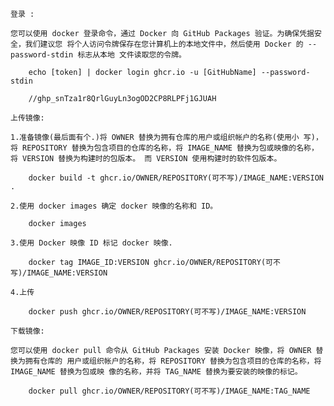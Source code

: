     登录 :
    
    您可以使用 docker 登录命令，通过 Docker 向 GitHub Packages 验证。为确保凭据安全，我们建议您 将个人访问令牌保存在您计算机上的本地文件中，然后使用 Docker 的 --password-stdin 标志从本地 文件读取您的令牌。 
    
        echo [token] | docker login ghcr.io -u [GitHubName] --password-stdin
    
        //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
    
    上传镜像:
    
    1.准备镜像(最后面有个.)将 OWNER 替换为拥有仓库的用户或组织帐户的名称(使用小 写)，将 REPOSITORY 替换为包含项目的仓库的名称，将 IMAGE_NAME 替换为包或映像的名称，将 VERSION 替换为构建时的包版本。 而 VERSION 使用构建时的软件包版本。 
    
        docker build -t ghcr.io/OWNER/REPOSITORY(可不写)/IMAGE_NAME:VERSION .
    
    2.使用 docker images 确定 docker 映像的名称和 ID。
    
        docker images
    
    3.使用 Docker 映像 ID 标记 docker 映像.
    
        docker tag IMAGE_ID:VERSION ghcr.io/OWNER/REPOSITORY(可不写)/IMAGE_NAME:VERSION
    
    4.上传
    
        docker push ghcr.io/OWNER/REPOSITORY(可不写)/IMAGE_NAME:VERSION
    
    下载镜像:
    
    您可以使用 docker pull 命令从 GitHub Packages 安装 Docker 映像，将 OWNER 替换为拥有仓库的 用户或组织帐户的名称，将 REPOSITORY 替换为包含项目的仓库的名称，将 IMAGE_NAME 替换为包或映 像的名称，并将 TAG_NAME 替换为要安装的映像的标记。 
    
        docker pull ghcr.io/OWNER/REPOSITORY(可不写)/IMAGE_NAME:TAG_NAME 
    
     